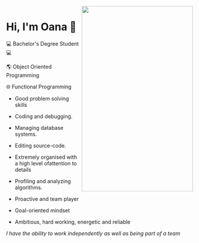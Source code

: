 <img src="https://github.com/DimaOanaTeodora/Me/blob/main/programming.jpg" width="300" height="500" align="right"/>

# Hi, I'm Oana :wave:

:computer: Bachelor's Degree Student :computer:

:earth_americas: Object Oriented Programming 

:globe_with_meridians: Functional Programming

* Good problem solving skills

* Coding and debugging.

* Managing database systems.

* Editing source-code.

* Extremely organised with a high level ofattention to details
* Profiling and analyzing algorithms.
* Proactive and team player
* Goal-oriented mindset
* Ambitious, hard working, energetic and reliable

*I have the ability to work independently as well as being part of a team*


